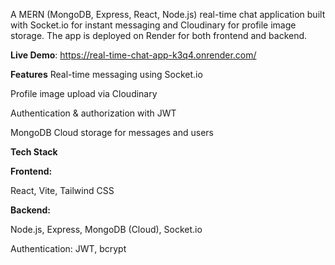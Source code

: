 A MERN (MongoDB, Express, React, Node.js) real-time chat application built with Socket.io for instant messaging and Cloudinary for profile image storage. The app is deployed on Render for both frontend and backend.

**Live Demo**: https://real-time-chat-app-k3q4.onrender.com/


**Features**
 Real-time messaging using Socket.io
 
Profile image upload via Cloudinary

Authentication & authorization with JWT

MongoDB Cloud storage for messages and users


**Tech Stack**

**Frontend:** 

React, Vite, Tailwind CSS

**Backend:** 

Node.js, Express, MongoDB (Cloud), Socket.io

Authentication: JWT, bcrypt

